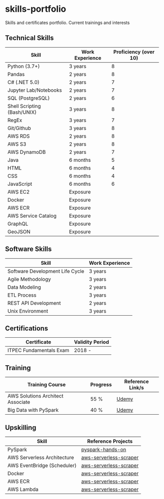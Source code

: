 # skills-portfolio
Skills and certificates portfolio. Current trainings and interests

## Technical Skills

| Skill  | Work Experience | Proficiency (over 10) | 
| ------------- | ------------- | ------------- |
| Python (3.7+)  | 3 years | 8 |
| Pandas | 2 years  | 8 |
| C# (.NET 5.0) | 2 years | 7 |
| Jupyter Lab/Notebooks | 2 years | 7 |
| SQL (PostgreSQL) | 2 years | 6 |
| Shell Scripting (Bash/UNIX) | 3 years | 8 |
| RegEx | 3 years | 7 |
| Git/Github | 3 years | 8 |
| AWS RDS | 2 years | 8 |
| AWS S3 | 2 years | 8 |
| AWS DynamoDB | 2 years | 7 |
| Java | 6 months | 5 |
| HTML | 6 months | 4 |
| CSS | 6 months | 4 |
| JavaScript | 6 months | 6 |
| AWS EC2 | Exposure |  |
| Docker | Exposure |  |
| AWS ECR | Exposure |  |
| AWS Service Catalog | Exposure | |
| GraphQL | Exposure | |
| GeoJSON | Exposure | |

## Software Skills

| Skill  | Work Experience |
| ------------- | ------------- |
| Software Development Life Cycle | 3 years  |
| Agile Methodology | 3 years |
| Data Modeling  | 2 years  |
| ETL Process | 3 years |
| REST API Development | 2 years |
| Unix Environment | 3 years |

## Certifications

| Certificate  | Validity Period |
| ------------- | ------------- |
| ITPEC Fundamentals Exam | 2018 -   |

## Training
| Training Course  | Progress | Reference Link/s | 
| ------------- | ------------- | ------------- |
| AWS Solutions Architect Associate  | 55 %  | [Udemy](https://www.udemy.com/course/aws-certified-solutions-architect-associate-saa-c03/)
| Big Data with PySpark | 40 %  | [Udemy](https://www.udemy.com/course/spark-and-python-for-big-data-with-pyspark/)

## Upskilling
| Skill | Reference Projects |
| ------------- | ------------- |
| PySpark | [pyspark-hands-on](https://github.com/trpa-dev/pyspark-hands-on) |
| AWS Serverless Architecture | [aws-serverless-scraper]() |
| AWS EventBridge (Scheduler) | [aws-serverless-scraper]() |
| Docker | [aws-serverless-scraper]() |
| AWS ECR | [aws-serverless-scraper]() |
| AWS Lambda | [aws-serverless-scraper]() |

